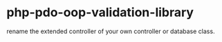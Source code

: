 # php-pdo-oop-validation-library

rename the extended controller of your own controller or database class.

